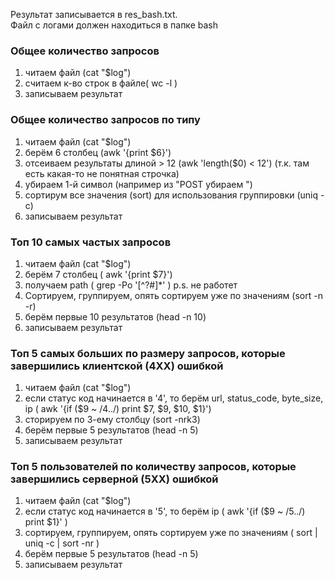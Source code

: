 Результат записывается в res_bash.txt.  
Файл с логами должен находиться в папке bash
### Общее количество запросов
1) читаем файл (cat "$log")
2) считаем к-во строк в файле( wc -l ) 
3) записываем результат
### Общее количество запросов по типу
1) читаем файл (cat "$log")
2) берём 6 столбец (awk '{print $6}')
3) отсеиваем результаты длиной > 12 (awk 'length($0) < 12') (т.к. там есть какая-то не понятная строчка)
4) убираем 1-й символ (например из "POST убираем ")
5) сортирум все значения (sort) для использования группировки (uniq -c)
6) записываем результат
### Топ 10 самых частых запросов
1) читаем файл (cat "$log")
2) берём 7 столбец ( awk '{print $7}')
3) получаем path ( grep -Po '[^?#]*' ) p.s. не работет
4) Сортируем, группируем, опять сортируем уже по значениям (sort -n -r)
5) берём первые 10 результатов (head -n 10)
6) записываем результат
### Топ 5 самых больших по размеру запросов, которые завершились клиентской (4ХХ) ошибкой
1) читаем файл (cat "$log")
2) если статус код начинается в '4', то берём url, status_code, byte_size, ip ( awk '{if ($9 ~ /4../) print $7, $9, $10, $1}')
3) сторируем по 3-ему столбцу (sort -nrk3)
4) берём первые 5 результатов (head -n 5)
5) записываем результат
### Топ 5 пользователей по количеству запросов, которые завершились серверной (5ХХ) ошибкой
1) читаем файл (cat "$log")
2) если статус код начинается в '5', то берём ip ( awk '{if ($9 ~ /5../) print $1}' )
3) сортируем, группируем, опять сортируем уже по значениям ( sort | uniq -c | sort -nr )
4) берём первые 5 результатов (head -n 5)
5) записываем результат
